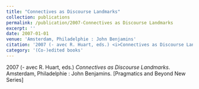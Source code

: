 ```yaml
---
title: "Connectives as Discourse Landmarks"
collection: publications
permalink: /publication/2007-Connectives as Discourse Landmarks
excerpt: ''
date: 2007-01-01
venue: 'Amsterdam, Philadelphie : John Benjamins'
citation: '2007 (- avec R. Huart, eds.) <i>Connectives as Discourse Landmarks</i>. Amsterdam, Philadelphie : John Benjamins. [Pragmatics and Beyond New Series]'
category: '(Co-)edited books'
---
```

2007 (- avec R. Huart, eds.) <i>Connectives as Discourse Landmarks</i>. Amsterdam, Philadelphie : John Benjamins. [Pragmatics and Beyond New Series]
